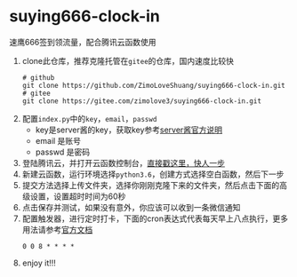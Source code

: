 # suying666-clock-in
速鹰666签到领流量，配合腾讯云函数使用

1. clone此仓库，推荐克隆托管在`gitee`的仓库，国内速度比较快
    ```shell script
   # github
   git clone https://github.com/ZimoLoveShuang/suying666-clock-in.git
   # gitee
    git clone https://gitee.com/zimolove3/suying666-clock-in.git
    ```
2. 配置`index.py`中的`key`，`email`，`passwd`
    - key是server酱的key，获取key参考[server酱官方说明](http://sc.ftqq.com/3.version)
    - email 是账号
    - passwd 是密码
2. 登陆腾讯云，并打开云函数控制台，[直接戳这里，快人一步](https://console.cloud.tencent.com/scf/index?rid=1)
3. 新建云函数，运行环境选择`python3.6`，创建方式选择空白函数，然后下一步
4. 提交方法选择上传文件夹，选择你刚刚克隆下来的文件夹，然后点击下面的高级设置，设置超时时间为60秒
5. 点击保存并测试，如果没有意外，你应该可以收到一条微信通知
6. 配置触发器，进行定时打卡，下面的cron表达式代表每天早上八点执行，更多用法请参考[官方文档](https://cloud.tencent.com/document/product/583/9708)
    ```shell script
    0 0 8 * * * *
    ```
7. enjoy it!!!

